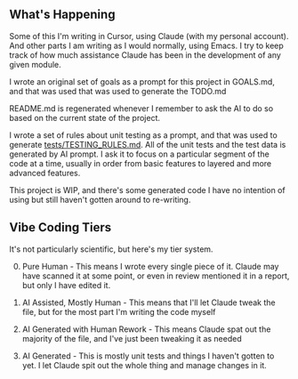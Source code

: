 ## What's Happening

Some of this I'm writing in Cursor, using Claude (with my personal
account). And other parts I am writing as I would normally, using
Emacs.  I try to keep track of how much assistance Claude has been in
the development of any given module.

I wrote an original set of goals as a prompt for this project in
GOALS.md, and that was used that was used to generate the TODO.md

README.md is regenerated whenever I remember to ask the AI to do so
based on the current state of the project.

I wrote a set of rules about unit testing as a prompt, and that was
used to generate [tests/TESTING_RULES.md](tests/TESTING_RULES.md).
All of the unit tests and the test data is generated by AI prompt.
I ask it to focus on a particular segment of the code at a time,
usually in order from basic features to layered and more advanced
features.

This project is WIP, and there's some generated code I have no
intention of using but still haven't gotten around to re-writing.


## Vibe Coding Tiers

It's not particularly scientific, but here's my tier system.

0. Pure Human - This means I wrote every single piece of it. Claude
   may have scanned it at some point, or even in review mentioned it
   in a report, but only I have edited it.

1. AI Assisted, Mostly Human - This means that I'll let Claude tweak
   the file, but for the most part I'm writing the code myself

2. AI Generated with Human Rework - This means Claude spat out the
   majority of the file, and I've just been tweaking it as needed

3. AI Generated - This is mostly unit tests and things I haven't
   gotten to yet. I let Claude spit out the whole thing and manage
   changes in it.


<!-- The end. -->
